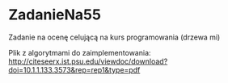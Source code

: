 # ZadanieNa55
Zadanie na ocenę celującą na kurs programowania (drzewa mi)

Plik z algorytmami do zaimplementowania:
http://citeseerx.ist.psu.edu/viewdoc/download?doi=10.1.1.133.3573&rep=rep1&type=pdf
